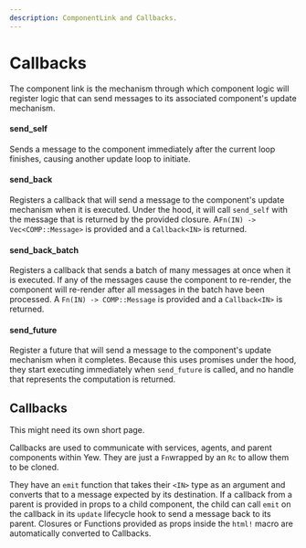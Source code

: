 ```yaml
---
description: ComponentLink and Callbacks.
---
```


# Callbacks

The component link is the mechanism through which component logic will register logic that can send messages to its associated component's update mechanism.

#### send\_self

Sends a message to the component immediately after the current loop finishes, causing another update loop to initiate.

#### send\_back

Registers a callback that will send a message to the component's update mechanism when it is executed. Under the hood, it will call `send_self` with the message that is returned by the provided closure. A`Fn(IN) -> Vec<COMP::Message>` is provided and a `Callback<IN>` is returned.

#### send\_back\_batch

Registers a callback that sends a batch of many messages at once when it is executed. If any of the messages cause the component to re-render, the component will re-render after all messages in the batch have been processed. A `Fn(IN) -> COMP::Message` is provided and a `Callback<IN>` is returned.

####  send\_future

Register a future that will send a message to the component's update mechanism when it completes. Because this uses promises under the hood, they start executing immediately when `send_future` is called, and no handle that represents the computation is returned.



## Callbacks

This might need its own short page.

Callbacks are used to communicate with services, agents, and parent components within Yew. They are just a `Fn`wrapped by an `Rc` to allow them to be cloned.

They have an `emit` function that takes their `<IN>` type as an argument and converts that to a message expected by its destination. If a callback from a parent is provided in props to a child component, the child can call `emit` on the callback in its `update` lifecycle hook to send a message back to its parent. Closures or Functions  provided as props inside the `html!` macro are automatically converted to Callbacks.
